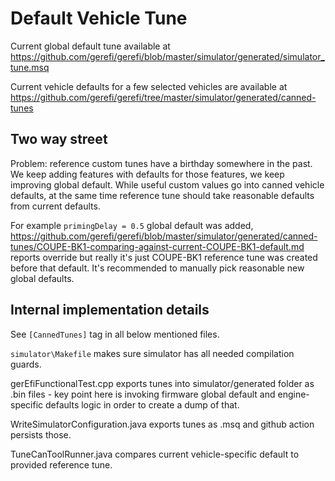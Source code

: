 # Default Vehicle Tune

Current global default tune available at https://github.com/gerefi/gerefi/blob/master/simulator/generated/simulator_tune.msq

Current vehicle defaults for a few selected vehicles are available at https://github.com/gerefi/gerefi/tree/master/simulator/generated/canned-tunes

## Two way street

Problem: reference custom tunes have a birthday somewhere in the past. We keep adding features with defaults for those features, we keep improving global default. While useful custom values go into canned vehicle defaults, at the same time reference tune should take reasonable defaults from current defaults.

For example ``primingDelay = 0.5`` global default was added, https://github.com/gerefi/gerefi/blob/master/simulator/generated/canned-tunes/COUPE-BK1-comparing-against-current-COUPE-BK1-default.md reports override but really it's just COUPE-BK1 reference tune was created before that default. It's recommended to manually pick reasonable new global defaults.

## Internal implementation details

See ``[CannedTunes]`` tag in all below mentioned files.

``simulator\Makefile`` makes sure simulator has all needed compilation guards.

gerEfiFunctionalTest.cpp exports tunes into simulator/generated folder as .bin files - key point here is invoking firmware global default and engine-specific defaults logic in order to create a dump of that.

WriteSimulatorConfiguration.java exports tunes as .msq and github action persists those.

TuneCanToolRunner.java compares current vehicle-specific default to provided reference tune.
